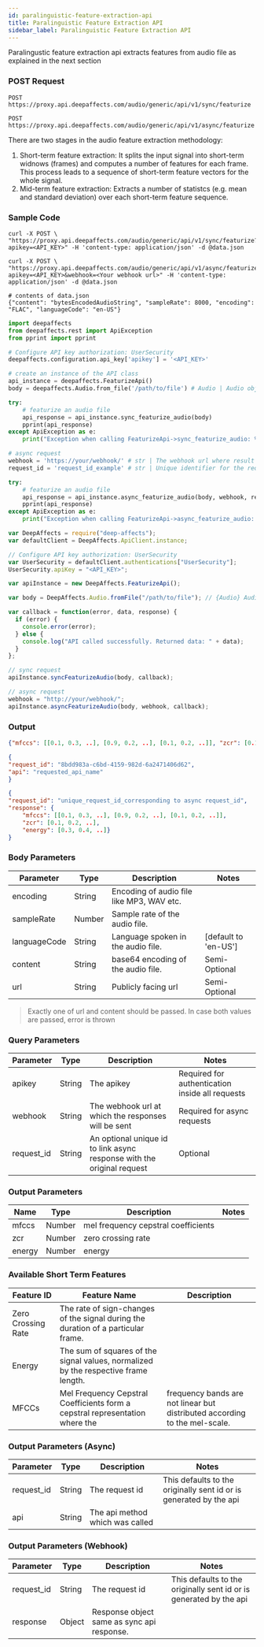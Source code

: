 ```yaml
---
id: paralinguistic-feature-extraction-api
title: Paralinguistic Feature Extraction API
sidebar_label: Paralinguistic Feature Extraction API
---
```


Paralingustic feature extraction api extracts features from audio file as explained in the next section

### POST Request

`POST https://proxy.api.deepaffects.com/audio/generic/api/v1/sync/featurize`

`POST https://proxy.api.deepaffects.com/audio/generic/api/v1/async/featurize`

There are two stages in the audio feature extraction methodology:

1.  Short-term feature extraction: It splits the input signal into short-term widnows (frames) and computes a number of features for each frame. This process leads to a sequence of short-term feature vectors for the whole signal.
2.  Mid-term feature extraction: Extracts a number of statistcs (e.g. mean and standard deviation) over each short-term feature sequence.

### Sample Code
<!--DOCUSAURUS_CODE_TABS-->
<!--Shell-->

```shell
curl -X POST \
"https://proxy.api.deepaffects.com/audio/generic/api/v1/sync/featurize?apikey=<API_KEY>" -H 'content-type: application/json' -d @data.json

curl -X POST \
"https://proxy.api.deepaffects.com/audio/generic/api/v1/async/featurize?apikey=<API_KEY>&webhook=<Your webhook url>" -H 'content-type: application/json' -d @data.json

# contents of data.json
{"content": "bytesEncodedAudioString", "sampleRate": 8000, "encoding": "FLAC", "languageCode": "en-US"}
```

<!--Python-->

```python
import deepaffects
from deepaffects.rest import ApiException
from pprint import pprint

# Configure API key authorization: UserSecurity
deepaffects.configuration.api_key['apikey'] = '<API_KEY>'

# create an instance of the API class
api_instance = deepaffects.FeaturizeApi()
body = deepaffects.Audio.from_file('/path/to/file') # Audio | Audio object that needs to be featurized.

try:
    # featurize an audio file
    api_response = api_instance.sync_featurize_audio(body)
    pprint(api_response)
except ApiException as e:
    print("Exception when calling FeaturizeApi->sync_featurize_audio: %s\n" % e)

# async request
webhook = 'https://your/webhook/' # str | The webhook url where result from async resource is posted
request_id = 'request_id_example' # str | Unique identifier for the request (optional)

try:
    # featurize an audio file
    api_response = api_instance.async_featurize_audio(body, webhook, request_id=request_id)
    pprint(api_response)
except ApiException as e:
    print("Exception when calling FeaturizeApi->async_featurize_audio: %s\n" % e)
```

<!--Javascript-->

```javascript
var DeepAffects = require("deep-affects");
var defaultClient = DeepAffects.ApiClient.instance;

// Configure API key authorization: UserSecurity
var UserSecurity = defaultClient.authentications["UserSecurity"];
UserSecurity.apiKey = "<API_KEY>";

var apiInstance = new DeepAffects.FeaturizeApi();

var body = DeepAffects.Audio.fromFile("/path/to/file"); // {Audio} Audio object

var callback = function(error, data, response) {
  if (error) {
    console.error(error);
  } else {
    console.log("API called successfully. Returned data: " + data);
  }
};

// sync request
apiInstance.syncFeaturizeAudio(body, callback);

// async request
webhook = "http://your/webhook/";
apiInstance.asyncFeaturizeAudio(body, webhook, callback);
```
<!--END_DOCUSAURUS_CODE_TABS-->

### Output
<!--DOCUSAURUS_CODE_TABS-->

<!--Sync-->
```json
{"mfccs": [[0.1, 0.3, ..], [0.9, 0.2, ..], [0.1, 0.2, ..]], "zcr": [0.1, 0.2, ..], "energy": [0.3, 0.4, ..]}
```
<!--Async-->
```json
{
"request_id": "8bdd983a-c6bd-4159-982d-6a2471406d62",
"api": "requested_api_name"
}
```
<!--Webhook-->
```json
{
"request_id": "unique_request_id_corresponding to async request_id",
"response": {
    "mfccs": [[0.1, 0.3, ..], [0.9, 0.2, ..], [0.1, 0.2, ..]],
    "zcr": [0.1, 0.2, ..],
    "energy": [0.3, 0.4, ..]}
}
```
<!--END_DOCUSAURUS_CODE_TABS-->

### Body Parameters

| Parameter    | Type   | Description                               | Notes                        |
| ------------ | ------ | ----------------------------------------- | ---------------------------- |
| encoding     | String | Encoding of audio file like MP3, WAV etc. |                              |
| sampleRate   | Number | Sample rate of the audio file.            |                              |
| languageCode | String | Language spoken in the audio file.        | [default to &#39;en-US&#39;] |
| content      | String | base64 encoding of the audio file.                       | Semi-Optional                     |
| url          | String | Publicly facing url                                      | Semi-Optional                     |

> Exactly one of url and content should be passed. In case both values are passed, error is thrown

### Query Parameters

| Parameter  | Type   | Description                                                            | Notes                                           |
| ---------- | ------ | ---------------------------------------------------------------------- | ----------------------------------------------- |
| apikey    | String | The apikey                                                             | Required for authentication inside all requests |
| webhook    | String | The webhook url at which the responses will be sent                    | Required for async requests                     |
| request_id | String | An optional unique id to link async response with the original request | Optional                                        |

### Output Parameters

| Name       | Type           | Description                         | Notes |
| ---------- | -------------- | ----------------------------------- | ----- |
| mfccs  | Number | mel frequency cepstral coefficients |       |
| zcr    | Number   | zero crossing rate                  |       |
| energy | Number   | energy                              |       |

### Available Short Term Features

| Feature ID         | Feature Name                                                                        | Description                                                                |
| ------------------ | ----------------------------------------------------------------------------------- | -------------------------------------------------------------------------- |
| Zero Crossing Rate | The rate of sign-changes of the signal during the duration of a particular frame.   |                                                                            |
| Energy             | The sum of squares of the signal values, normalized by the respective frame length. |                                                                            |
| MFCCs              | Mel Frequency Cepstral Coefficients form a cepstral representation where the        | frequency bands are not linear but distributed according to the mel-scale. |

### Output Parameters (Async)

| Parameter  | Type   | Description                     | Notes                                                              |
| ---------- | ------ | ------------------------------- | ------------------------------------------------------------------ |
| request_id | String | The request id                  | This defaults to the originally sent id or is generated by the api |
| api        | String | The api method which was called |                                                                    |

### Output Parameters (Webhook)

| Parameter  | Type   | Description                                | Notes                                                              |
| ---------- | ------ | ------------------------------------------ | ------------------------------------------------------------------ |
| request_id | String | The request id                             | This defaults to the originally sent id or is generated by the api |
| response   | Object | Response object same as sync api response. |                                                                    |
